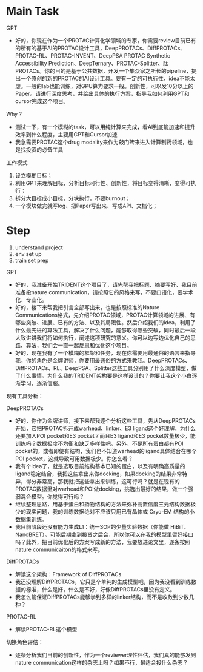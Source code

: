# Main Task
GPT
- 好的，你现在作为一个PROTAC计算化学领域的专家，你需要review目前已有的所有的基于AI的PROTAC设计工具，DeepPROTACs、DiffPROTACs、PROTAC-RL、PROTAC-INVENT、DeepPSA PROTAC Synthetic Accessibility Prediction、DeepTernary、PROTAC-Splitter、肽PROTACs。你的目的是基于公共数据，开发一个集众家之所长的pipeline，提出一个原创的新的PROTAC的AI设计工具。要有一定的可执行性，idea不能太虚。一般的lab也能训练，对GPU算力要求一般。创新性，可以发10分以上的Paper。请进行深度思考，并给出具体的执行方案，指导我如何利用GPT和cursor完成这个项目。

Why？
- 测试一下，有一个模糊的task，可以用纯计算来完成，看AI到底能加速和提升效率到什么程度，主要用GPT和Cursor加速
- 我急需要PROTAC这个drug modality来作为敲门砖来进入计算制药领域，也是找投资的必备工具

工作模式
1. 设立模糊目标；
2. 利用GPT来理解目标，分析目标可行性、创新性，将目标变得清晰，变得可执行；
3. 拆分大目标成小目标，分块执行，不要burnout；
4. 一个模块做完就写log、把Paper写出来、写成API、文档化；

# Step
1. understand project
2. env set up
3. train set prep


GPT
- 好的，我准备开始TRIDENT这个项目了，请先帮我把标题、摘要写好、我目前准备投nature communication，请按照它的风格来写，不要口语化，要学术化、专业化。
- 好的，接下来帮我把引言全部写出来，也是按照标准的Nature Communications格式，先介绍PROTAC领域，PROTAC计算领域的进展、有哪些突破、进展、已有的方法、以及其局限性。然后介绍我们的idea，利用了什么最先进的算法工具，解决了什么问题，能够取得哪些突破，同时最后一段大致讲讲我们将如何执行，阐述这项研究的意义。你可以边写边优化自己的思路、算法，我们会一直一起反思和优化这个项目。
- 好的，现在我有了一个模糊的框架和任务，现在你需要用最通俗的语言来指导我，你的角色是金牌讲师，你要用最通俗的方式来教我。DeepPROTACs、DiffPROTACs、RL、DeepPSA、Splitter这些工具分别用了什么深度模型，做了什么事情。为什么我的TRIDENT架构要是这样设计的？你要让我这个小白逐渐学习，逐渐信服。

现有工具分析：

DeepPROTACs
- 好的，你作为金牌讲师，接下来帮我逐个分析这些工具，先从DeepPROTACs开始，它把PROTAC拆开成warhead、linker、E3 ligand这个好理解，为什么还要加入POI pocket和E3 pocket？而且E3 ligand和E3 pocket数量极少，能训练吗？数据极度不均衡和缺乏多样性吧。另外，不是所有蛋白都有POI pocket的，或者即使有结构，我们也不知道warhead的ligand具体结合在哪个POI pocket，这就导致可用数据极少。你怎么看？
- 我有个idea了，就是选取目前结构基本已知的蛋白，以及有明确高质量的ligand稳定结合，我把这些拿出来做docking，如果docking的结果非常特异，得分非常高，那我就把这些拿出来训练，这可行吗？就是在现有的PROTAC数据里对warhead和POI做docking，挑选出最好的结果，做一个强弱混合模型。你觉得可行吗？
- 继续整理思路，用基于蛋白和药物结构的方法来弥补高置信度三元结构数据极少的现实问题，我的训练数据绝对不应该只用已有晶体或 Cryo-EM 结构的小数据集训练。
- 我目前阶段还没有能力生成L1：统一SOP的少量实验数据（你能做 HiBiT、NanoBRET）。可能后期拿到投资之后会，所以你可以在我的模型里留好接口吗？此外，把目前优化后的方案写成新的方法，我要放进论文里，逐条按照nature communicaiton的格式来写。

DiffPROTACs
- 解读这个架构：Framework of DiffPROTACs
- 我还没理解DiffPROTACs，它只是个单纯的生成模型吧，因为我没看到训练数据的标准，什么是好，什么是不好，好像DiffPROTACs里没有定义。
- 我怎么能保证DiffPROTACs能够学到多样的linker结构，而不是收敛到少数几种？

PROTAC-RL
- 解读PROTAC-RL这个模型

切换角色评估：
- 逐条分析我们目前的创新性，作为一个reviewer理性评估，我们真的能够发到nature communication这样的杂志上吗？如果不行，最适合投什么杂志？


